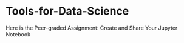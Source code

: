 # Tools-for-Data-Science
Here is the Peer-graded Assignment: Create and Share Your Jupyter Notebook
